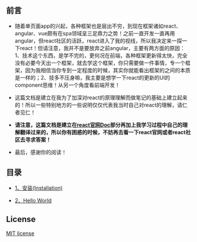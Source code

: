 ## 前言

* 随着单页面app的兴起，各种框架也是层出不穷，到现在框架诸如react、angular、vue颇有在spa领域呈三足鼎力之势！之前一直开发一直再用angular，但react社区的活跃，react进入了我的视线，所以我决定来一探一下react！但请注意，我并不是要放弃之前angular，主要有两方面的原因：1、技术这个东西，是学不完的，更何况在前端，各种框架更新得太快，完全没有必要今天出一个框架，就去学这个框架，你只需要做一件事情，专一个框架，因为我相信当你专到一定程度的时候，其实你就能看出框架的之间的本质是一样的；2、技多不压身嘛，我主要是想学一下react的更新的UI的component思维！从另一个角度看前端开发！


* 这篇文档是建立在我为了加深对react的原理理解而做笔记的基础上建立起来的！所以一些特别地方的一些说明仅仅代表我当时自己对react的理解，请仁者见仁！

* **请注意，这篇文档是建立在[react官网Doc](https://facebook.github.io/react/docs/installation.html)部分再加上我学习过程中自己的理解翻译过来的，所以你有困惑的时候，不妨再去看一下react官网或者react社区去寻求答案！**

* 最后，感谢你的阅读！

## 目录


* [1、安装(Installation)](https://github.com/woai30231/react-doc/tree/master/01-installation)

* [2、Hello World](https://github.com/woai30231/react-doc/tree/master/02-helloworld)



## License

[MIT license]()
